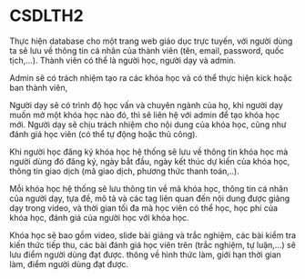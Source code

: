 # CSDLTH2  
 Thực hiện database cho một trang web giáo dục trực tuyến, với người dùng ta sẽ lưu về thông tin cá nhân của thành viên (tên, email, password, quốc tịch,...). Thành viên có thể là người học, người dạy và admin. 
  
 Admin sẽ có trách nhiệm tạo ra các khóa học và có thể thực hiện kick hoặc ban thành viên, 
  
 Người dạy sẽ có trình độ học vấn và chuyên ngành của họ, khi người dạy muốn mở một khóa học nào đó, thì sẽ liên hệ với admin để tạo khóa học mới. Người dạy sẽ chịu trách nhiệm cho nội dung của khóa học, cũng như đánh giá học viên (có thể tự động hoặc thủ công).
	
 Khi người học đăng ký khóa học hệ thống sẽ lưu về thông tin khóa học mà người dùng đó đăng ký, ngày bắt đầu, ngày kết thúc dự kiến của khóa học, thông tin giao dịch (mã giao dịch, phương thức thanh toán,..).  
  
 Mỗi khóa học hệ thống sẽ lưu thông tin về mã khóa học, thông tin cá nhân của người dạy, tựa đề, mô tả và các tag liên quan đến nội dung được giảng dạy trong video, và thời gian tối đa mà học viên có thể học, học phí của khóa học, đánh giá của người học với khóa học.  
  
 Khóa học sẽ bao gồm video, slide bài giảng và trắc nghiệm, các bài kiểm tra kiến thức tiếp thu, các bài đánh giá học viên trên (trắc nghiệm, tự luận,...) sẽ lưu điểm người dùng đạt được. thông về hình thức làm, giới hạn thời gian làm, điểm người dùng đạt được. 

  
    

 
  
  
